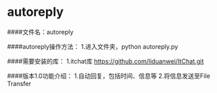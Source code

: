# autoreply

####文件名：autoreply

####autoreply操作方法：
1.进入文件夹，python autoreply.py

####需要安装的库：
1.itchat库 https://github.com/liduanwei/ItChat.git

####版本1.0功能介绍：
1.自动回复，包括时间、信息等
2.将信息发送至File Transfer
